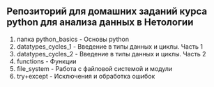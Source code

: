 ## Репозиторий для домашних заданий курса python для анализа данных в Нетологии  

1) папка python_basics - Основы python
2) datatypes_cycles_1 - Введение в типы данных и циклы. Часть 1
3) datatypes_cycles_2 - Введение в типы данных и циклы. Часть 2
4) functions - Функции
5) file_system - Работа с файловой системой и модули
6) try+except - Исключения и обработка ошибок
